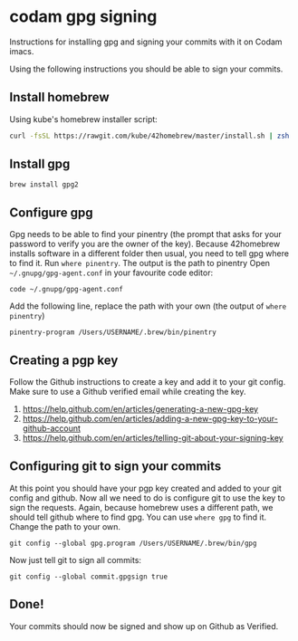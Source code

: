 # codam gpg signing
Instructions for installing gpg and signing your commits with it on Codam imacs.

Using the following instructions you should be able to sign your commits.

## Install homebrew
Using kube's homebrew installer script:
```sh
curl -fsSL https://rawgit.com/kube/42homebrew/master/install.sh | zsh
```

## Install gpg
```
brew install gpg2
```

## Configure gpg
Gpg needs to be able to find your pinentry (the prompt that asks for your password to verify you are the owner of the key).
Because 42homebrew installs software in a different folder then usual, you need to tell gpg where to find it.
Run `where pinentry`. The output is the path to pinentry
Open `~/.gnupg/gpg-agent.conf` in your favourite code editor:
```
code ~/.gnupg/gpg-agent.conf
```
Add the following line, replace the path with your own (the output of `where pinentry`)
```
pinentry-program /Users/USERNAME/.brew/bin/pinentry
```

## Creating a pgp key
Follow the Github instructions to create a key and add it to your git config. Make sure to use a Github verified email while creating the key.
1. https://help.github.com/en/articles/generating-a-new-gpg-key
2. https://help.github.com/en/articles/adding-a-new-gpg-key-to-your-github-account
3. https://help.github.com/en/articles/telling-git-about-your-signing-key

## Configuring git to sign your commits
At this point you should have your pgp key created and added to your git config and github. Now all we need to do is configure git to use the key to sign the requests. Again, because homebrew uses a different path, we should tell github where to find gpg. You can use `where gpg` to find it. Change the path to your own.
```
git config --global gpg.program /Users/USERNAME/.brew/bin/gpg
```
Now just tell git to sign all commits:
```
git config --global commit.gpgsign true
```

## Done!
Your commits should now be signed and show up on Github as Verified.
